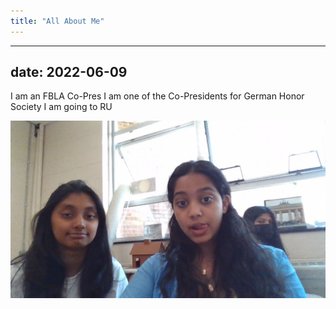 ```yaml
---
title: "All About Me"
---
```


---
date: 2022-06-09
---

I am an FBLA Co-Pres
I am one of the Co-Presidents for German Honor Society 
I am going to RU


<img src = "https://github.com/soph-a-loaf/github-pages-with-jekyll/blob/main/WIN_20220518_12_09_02_Pro.jpg">
